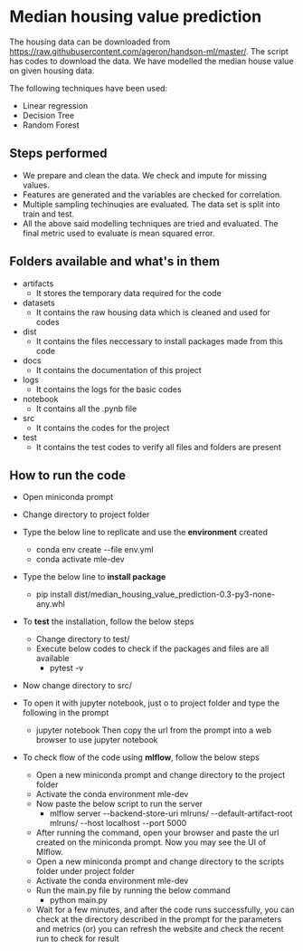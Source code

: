 # Median housing value prediction

The housing data can be downloaded from https://raw.githubusercontent.com/ageron/handson-ml/master/. The script has codes to download the data. We have modelled the median house value on given housing data.

The following techniques have been used:

 - Linear regression
 - Decision Tree
 - Random Forest

## Steps performed
 - We prepare and clean the data. We check and impute for missing values.
 - Features are generated and the variables are checked for correlation.
 - Multiple sampling techinuqies are evaluated. The data set is split into train and test.
 - All the above said modelling techniques are tried and evaluated. The final metric used to evaluate is mean squared error.

## Folders available and what's in them
 - artifacts
   - It stores the temporary data required for the code
 - datasets
   - It contains the raw housing data which is cleaned and used for codes
 - dist
   - It contains the files neccessary to install packages made from this code
 - docs
   - It contains the documentation of this project
 - logs
   - It contains the logs for the basic codes
 - notebook
   - It contains all the .pynb file
 - src
   - It contains the codes for the project
 - test
   - It contains the test codes to verify all files and folders are present 

## How to run the code
 - Open miniconda prompt
 - Change directory to project folder
 - Type the below line to replicate and use the **environment** created
   - conda env create --file env.yml
   - conda activate mle-dev

 - Type the below line to **install package**
   - pip install dist/median_housing_value_prediction-0.3-py3-none-any.whl

 - To **test** the installation, follow the below steps
   - Change directory to test/
   - Execute below codes to check if the packages and files are all available
     - pytest -v

 - Now change directory to src/

 - To open it with jupyter notebook, just o to project folder and type the following in the prompt
   - jupyter notebook
   Then copy the url from the prompt into a web browser to use jupyter notebook

 - To check flow of the code using **mlflow**, follow the below steps
   - Open a new miniconda prompt and change directory to the project folder
   - Activate the conda environment mle-dev
   - Now paste the below script to run the server
     - mlflow server --backend-store-uri mlruns/ --default-artifact-root mlruns/ --host localhost --port 5000
   - After running the command, open your browser and paste the url created on the miniconda prompt. Now you may see the UI of Mlflow.
   - Open a new miniconda prompt and change directory to the scripts folder under project folder
   - Activate the conda environment mle-dev
   - Run the main.py file by running the below command
     - python main.py
   - Wait for a few minutes, and after the code runs successfully, you can check at the directory described in the prompt for the parameters and metrics (or) you can refresh the website and check the recent run to check for result